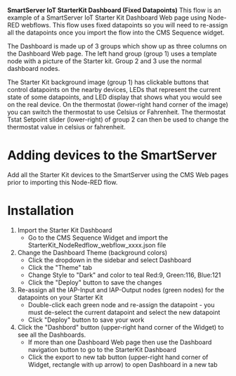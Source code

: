 **SmartServer IoT StarterKit Dashboard (Fixed Datapoints)**
This flow is an example of a SmartServer IoT Starter Kit Dashboard Web page using Node-RED webflows. This flow uses fixed datapoints so you will need to re-assign all the datapoints once you import the flow into the CMS Sequence widget.

The Dashboard is made up of 3 groups which show up as three columns on the Dashboard Web page. The left hand group (group 1) uses a template node with a picture of the Starter kit. Group 2 and 3 use the normal dashboard nodes.  

The Starter Kit background image (group 1) has clickable buttons that control datapoints on the nearby devices, LEDs that represent the current state of some datapoints, and LED display that shows what you would see on the real device.  On the thermostat (lower-right hand corner of the image) you can switch the thermostat to use Celsius or Fahrenheit.  The thermostat Tstat Setpoint slider (lower-right) of group 2 can then be used to change the thermostat value in celsius or fahrenheit.
 
# Adding devices to the SmartServer
Add all the Starter Kit devices to the SmartServer using the CMS Web pages prior to importing this Node-RED flow.


# Installation
1. Import the Starter Kit Dashboard
    - Go to the CMS Sequence Widget and import the StarterKit_NodeRedflow_webflow_xxxx.json file 
2. Change the Dashboard Theme (background colors) 
    - Click the dropdown in the sidebar and select Dashboard
    - Click the "Theme" tab
    - Change Style to "Dark" and color to teal Red:9, Green:116, Blue:121
    - Click the "Deploy" button to save the changes
3. Re-assign all the IAP-Input and IAP-Output nodes (green nodes) for the datapoints on your Starter Kit
    - Double-click each green node and re-assign the datapoint - you must de-select the current datapoint and select the new datapoint
    - Click "Deploy" button to save your work
4.  Click the "Dashbord" button (upper-right hand corner of the Widget) to see all the Dashboards.
    - If more than one Dashboard Web page then use the Dashboard navigation button to go to the StarterKit Dashboard
    - Click the export to new tab button (upper-right hand corner of Widget, rectangle with up arrow) to open Dashboard in a new tab 
